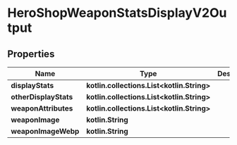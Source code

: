 
# HeroShopWeaponStatsDisplayV2Output

## Properties
| Name | Type | Description | Notes |
| ------------ | ------------- | ------------- | ------------- |
| **displayStats** | **kotlin.collections.List&lt;kotlin.String&gt;** |  |  |
| **otherDisplayStats** | **kotlin.collections.List&lt;kotlin.String&gt;** |  |  |
| **weaponAttributes** | **kotlin.collections.List&lt;kotlin.String&gt;** |  |  [optional] |
| **weaponImage** | **kotlin.String** |  |  [optional] |
| **weaponImageWebp** | **kotlin.String** |  |  [optional] |



